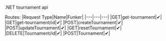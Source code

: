 .NET tournament api

Routes: 
|Request Type|Name|Funker|
|---|---|---|
|GET|get-tournament|✔|
|GET|get-tournament/id|✔|
|POST|createTournament|✔|
|POST|updateTournament|✔|
|GET|resetTournament|✔|
|DELETE|Tournament/id|✔|
|POST|Tournament|✔|